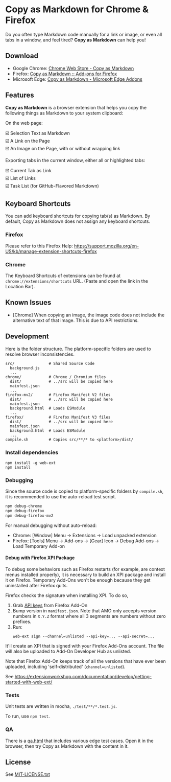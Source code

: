 # Copy as Markdown for Chrome & Firefox

Do you often type Markdown code manually for a link or image, or even all tabs in a window, and feel tired? **Copy as Markdown** can help you!

## Download

* Google Chrome: [Chrome Web Store - Copy as Markdown](https://chrome.google.com/webstore/detail/copy-as-markdown/fkeaekngjflipcockcnpobkpbbfbhmdn)
* Firefox: [Copy as Markdown :: Add-ons for Firefox](https://addons.mozilla.org/firefox/addon/copy-as-markdown/)
* Microsoft Edge: [Copy as Markdown - Microsoft Edge Addons](https://microsoftedge.microsoft.com/addons/detail/copy-as-markdown/cbbdkefgbfifiljnnklfhnhcnlmpglpd)

## Features

**Copy as Markdown** is a browser extension that helps you copy the following things as Markdown to your system clipboard:

On the web page: 

:ballot_box_with_check: Selection Text as Markdown<br>
:ballot_box_with_check: A Link on the Page<br>
:ballot_box_with_check: An Image on the Page, with or without wrapping link

Exporting tabs in the current window, either all or highlighted tabs:

:ballot_box_with_check: Current Tab as Link<br>
:ballot_box_with_check: List of Links<br>
:ballot_box_with_check: Task List (for GitHub-Flavored Markdown)

## Keyboard Shortcuts

You can add keyboard shortcuts for copying tab(s) as Markdown. By default, Copy as Markdown does not assign any keyboard shortcuts.

### Firefox

Please refer to this Firefox Help: https://support.mozilla.org/en-US/kb/manage-extension-shortcuts-firefox

### Chrome

The Keyboard Shortcuts of extensions can be found at `chrome://extensions/shortcuts` URL. (Paste and open the link in the Location Bar).

## Known Issues

* [Chrome] When copying an image, the image code does not include the alternative text of that image. This is due to API restrictions.

## Development

Here is the folder structure. The platform-specific folders are used to resolve browser inconsistencies.

```
src/               # Shared Source Code
  background.js
  ...
chrome/            # Chrome / Chromium files
  dist/            # ../src will be copied here
  mainfest.json
  ...
firefox-mv2/       # Firefox Manifest V2 files
  dist/            # ../src will be copied here
  mainfest.json
  background.html  # Loads ESModule
  ...
firefox/           # Firefox Manifest V3 files
  dist/            # ../src will be copied here
  mainfest.json
  background.html  # Loads ESModule
  ...
compile.sh         # Copies src/**/* to <platform>/dist/
```  

### Install dependencies

```
npm install -g web-ext
npm install
```

### Debugging

Since the source code is copied to platform-specific folders by `compile.sh`, it is recommended to use the auto-reload test script.

```sh
npm debug-chrome
npm debug-firefox
npm debug-firefox-mv2
```

For manual debugging without auto-reload:

- Chrome: [Window] Menu -> Extensions -> Load unpacked extension
- Firefox: [Tools] Menu -> Add-ons -> [Gear] Icon -> Debug Add-ons -> Load Temporary Add-on

#### Debug with Firefox XPI Package

To debug some behaviors such as Firefox restarts (for example, are context menus installed properly),
it is necessary to build an XPI package and install it on Firefox. Temporary Add-Ons won't be enough
because they get uninstalled after Firefox quits.

Firefox checks the signature when installing XPI. To do so, 

1. Grab [API keys](https://addons.mozilla.org/en-US/developers/addon/api/key/) from Firefox Add-On
2. Bump version in `manifest.json`. Note that AMO only accepts version numbers in `X.Y.Z` format where all 3 segments are numbers without zero prefixes.
3. Run:
    ```shell
    web-ext sign --channel=unlisted --api-key=... --api-secret=...
    ```

It'll create an XPI that is signed with your Firefox Add-Ons account. The file will also be
uploaded to Add-On Developer Hub as unlisted.

Note that Firefox Add-On keeps track of all the versions that have ever been uploaded, including
'self-distributed' (`channel=unlisted`). 

See https://extensionworkshop.com/documentation/develop/getting-started-with-web-ext/

### Tests

Unit tests are written in mocha, `./test/**/*.test.js`.

To run, use `npm test`.

### QA

There is a [qa.html](./test/qa.html) that includes various edge test cases. Open it in the browser, then try Copy as Markdown with the content in it.

## License

See [MIT-LICENSE.txt](./MIT-LICENSE.txt)
